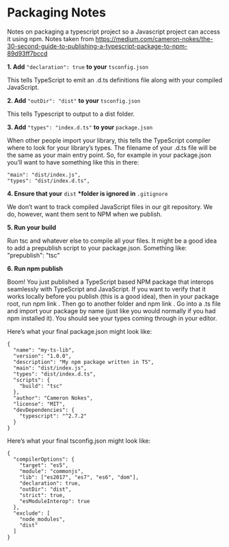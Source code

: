 # Packaging Notes

Notes on packaging a typescript project so a Javascript project can access it using npm. Notes taken from https://medium.com/cameron-nokes/the-30-second-guide-to-publishing-a-typescript-package-to-npm-89d93ff7bccd

**1. Add** `"declaration": true` **to your** `tsconfig.json`

This tells TypeScript to emit an .d.ts definitions file along with your compiled JavaScript.

**2. Add** `"outDir": "dist"` **to your** `tsconfig.json`

This tells Typescript to output to a dist folder.

**3. Add** `"types": "index.d.ts"` **to your** `package.json`

When other people import your library, this tells the TypeScript compiler where to look for your library’s types. The filename of your .d.ts file will be the same as your main entry point. So, for example in your package.json you’ll want to have something like this in there:

```
"main": "dist/index.js",
"types": "dist/index.d.ts",
```

**4. Ensure that your** `dist` **\*folder is ignored in** `.gitignore`

We don’t want to track compiled JavaScript files in our git repository. We do, however, want them sent to NPM when we publish.

**5. Run your build**

Run tsc and whatever else to compile all your files. It might be a good idea to add a prepublish script to your package.json. Something like: "prepublish": "tsc"

**6. Run npm publish**

Boom! You just published a TypeScript based NPM package that interops seamlessly with TypeScript and JavaScript.
If you want to verify that it works locally before you publish (this is a good idea), then in your package root, run npm link . Then go to another folder and npm link <your package name> . Go into a .ts file and import your package by name (just like you would normally if you had npm installed it). You should see your types coming through in your editor.

Here’s what your final package.json might look like:

```
{
  "name": "my-ts-lib",
  "version": "1.0.0",
  "description": "My npm package written in TS",
  "main": "dist/index.js",
  "types": "dist/index.d.ts",
  "scripts": {
    "build": "tsc"
  },
  "author": "Cameron Nokes",
  "license": "MIT",
  "devDependencies": {
    "typescript": "^2.7.2"
  }
}
```

Here’s what your final tsconfig.json might look like:

```
{
  "compilerOptions": {
    "target": "es5",
    "module": "commonjs",
    "lib": ["es2017", "es7", "es6", "dom"],
    "declaration": true,
    "outDir": "dist",
    "strict": true,
    "esModuleInterop": true
  },
  "exclude": [
    "node_modules",
    "dist"
  ]
}
```
